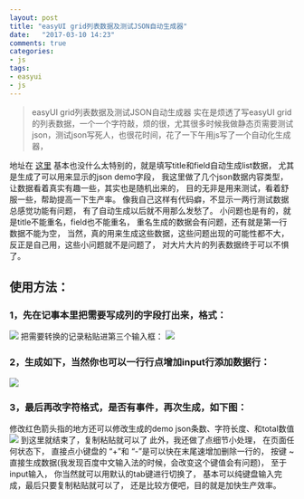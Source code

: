 ```yaml
---
layout: post
title: "easyUI grid列表数据及测试JSON自动生成器"
date:	"2017-03-10 14:23"
comments: true
categories:
- js
tags:
- easyui
- js
---
```


>easyUI grid列表数据及测试JSON自动生成器
>实在是烦透了写easyUI  grid的列表数据，一个一个字符敲，烦的很，尤其很多时候我做静态页需要测试json，测试json写死人，也很花时间，花了一下午用js写了一个自动化生成器，
<!-- more -->

地址在 [这里](/my/easyjson/index.html)
基本也没什么太特别的，就是填写title和field自动生成list数据，
尤其是生成了可以用来显示的json demo字段，
我这里做了几个json数据内容类型，
让数据看着真实有趣一些，其实也是随机出来的，
目的无非是用来测试，看着舒服一些，帮助提高一下生产率。
像我自己这样有代码癖，不显示一两行测试数据总感觉功能有问题，
有了自动生成以后就不用那么发愁了。
小问题也是有的，就是title不能重名，field也不能重名，
重名生成的数据会有问题，还有就是第一行数据不能为空，
当然，真的用来生成这些数据，这些问题出现的可能性都不大，
反正是自己用，这些小问题就不是问题了，
对大片大片的列表数据终于可以不惧了。

## 使用方法：
### 1，先在记事本里把需要写成列的字段打出来，格式：
![](/images/easyjson-1.png)
把需要转换的记录粘贴进第三个输入框：
![](/images/easyjson-2.png)
### 2，生成如下，当然你也可以一行行点增加input行添加数据行：
![](/images/easyjson-3.png)
### 3，最后再改字符格式，是否有事件，再次生成，如下图：
修改红色箭头指的地方还可以修改生成的demo json条数、字符长度、和total数值
![](/images/easyjson-4.png)
到这里就结束了，复制粘贴就可以了
此外，我还做了点细节小处理，
在页面任何状态下，
直接点小键盘的 “+”和 “-”是可以快在末尾速增加删除一行的，
按键 ~ 直接生成数据(我发现百度中文输入法的时候，会改变这个键值会有问题)，
至于input输入，
你当然就可以用默认的tab键进行切换了，
基本可以纯键盘输入完成，最后只要复制粘贴就可以了，
还是比较方便吧，目的就是加快生产效率。




